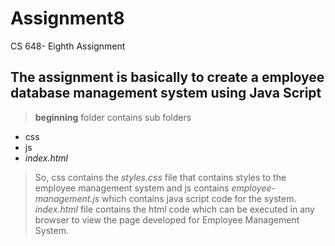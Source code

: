 # Assignment8
 CS 648- Eighth Assignment
## The assignment is basically to create a employee database management system using Java Script
> **beginning** folder contains sub folders 
*   css
*   js
*   _index.html_
> So, css contains the _styles.css_ file that contains styles to the employee management system and js contains _employee-management.js_ which contains java script code for the system.
> _index.html_ file contains the html code which can be executed in any browser to view the page  developed for Employee Management System.

